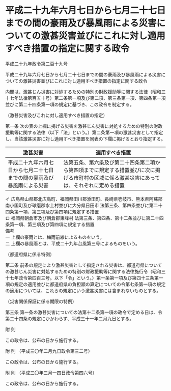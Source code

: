 # 平成二十九年六月七日から七月二十七日までの間の豪雨及び暴風雨による災害についての激甚災害並びにこれに対し適用すべき措置の指定に関する政令

平成二十九年政令第二百十九号

平成二十九年六月七日から七月二十七日までの間の豪雨及び暴風雨による災害についての激甚災害並びにこれに対し適用すべき措置の指定に関する政令

内閣は、激甚じん災害に対処するための特別の財政援助等に関する法律（昭和三十七年法律第百五十号）第二条第一項及び第二項、第三条第一項、第四条第一項並びに第二十四条第一項の規定に基づき、この政令を制定する。

（激甚災害及びこれに対し適用すべき措置の指定）

第一条 次の表の上欄に掲げる災害を激甚じん災害に対処するための特別の財政援助等に関する法律（以下「法」という。）第二条第一項の激甚災害として指定し、当該激甚災害に対し適用すべき措置を同表の下欄に掲げるとおり指定する。

激甚災害 | 適用すべき措置  
---|---  
平成二十九年六月七日から七月二十七日までの間の豪雨及び暴風雨による災害 |  法第五条、第六条及び第二十四条第二項から第四項までに規定する措置並びに次に掲げる市町村の区域に係る激甚災害にあっては、それぞれに定める措置  
イ 広島県山県郡北広島町、福岡県田川郡添田町、長崎県壱岐市、熊本県阿蘇郡南小国町及び球磨郡水上村並びに大分県日田市 法第三条、第四条並びに第二十四条第一項、第三項及び第四項に規定する措置  
ロ 福岡県朝倉市及び朝倉郡東峰村 法第三条、第四条、第十二条並びに第二十四条第一項、第三項及び第四項に規定する措置  
備考  
一 上欄の豪雨とは、梅雨前線によるものをいう。  
二 上欄の暴風雨とは、平成二十九年台風第三号によるものをいう。  
  
（都道府県に係る特例）

第二条 前条の規定により激甚災害として指定される災害は、都道府県についての激甚じん災害に対処するための特別の財政援助等に関する法律施行令（昭和三十七年政令第四百三号。以下「令」という。）第一条第一項及び第四十三条第一項の規定の適用並びに都道府県の負担額の算定についての令第七条第一項の規定の適用については、これらの規定にいう激甚災害には含まれないものとする。

（災害関係保証に係る期限の特例）

第三条 第一条の激甚災害についての法第十二条第一項の政令で定める日は、令第二十四条の規定にかかわらず、平成三十一年二月九日とする。

附 則

この政令は、公布の日から施行する。

附 則 （平成三〇年二月九日政令第三二号）

この政令は、公布の日から施行する。

附 則 （平成三〇年三月一四日政令第四六号）

この政令は、公布の日から施行する。
